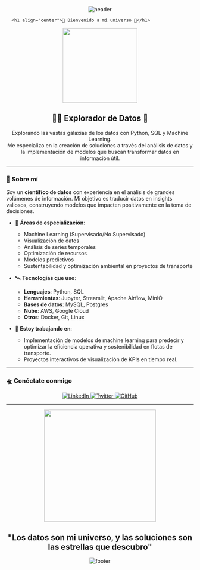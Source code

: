

<!-- HEADER -->
<!-- HEADER -->
<div align="center" width="100">
  <img src="https://capsule-render.vercel.app/api?color=0:6d04bf,50:0d074e,100:010016&height=250&section=header&text=David%20(David-I-X)&fontSize=30&type=waving&fontColor=fefefe&animation=fadeIn&customColorList=ffffff:0.1,8e44ad:0.2&pattern=stars"
  alt="header"/>
</div>

      <h1 align="center">🌌 Bienvenido a mi universo 🌌</h1>

<p align="center">
  <img src="https://media.giphy.com/media/QbumCX9HFFDQA/giphy.gif" width="200">
</p>

<h2 align="center">👨‍🚀 Explorador de Datos 🚀</h2>

<p align="center">
  Explorando las vastas galaxias de los datos con Python, SQL y Machine Learning.
  <br>Me especializo en la creación de soluciones a través del análisis de datos y la implementación de modelos que buscan transformar datos en información útil.
</p>

---

### 🚀 Sobre mí

Soy un **científico de datos** con experiencia en el análisis de grandes volúmenes de información. Mi objetivo es traducir datos en insights valiosos, construyendo modelos que impacten positivamente en la toma de decisiones.

- 🌌 **Áreas de especialización**:
  - Machine Learning (Supervisado/No Supervisado)
  - Visualización de datos
  - Análisis de series temporales
  - Optimización de recursos
  - Modelos predictivos
  - Sustentabilidad y optimización ambiental en proyectos de transporte

- 🛰️ **Tecnologías que uso**:
  - **Lenguajes**: Python, SQL
  - **Herramientas**: Jupyter, Streamlit, Apache Airflow, MinIO
  - **Bases de datos**: MySQL, Postgres
  - **Nube**: AWS, Google Cloud
  - **Otros**: Docker, Git, Linux

- 🌌 **Estoy trabajando en**:
  - Implementación de modelos de machine learning para predecir y optimizar la eficiencia operativa y sostenibilidad en flotas de transporte.
  - Proyectos interactivos de visualización de KPIs en tiempo real.

---

### 🛸 Conéctate conmigo

<p align="center">
  <a href="https://www.linkedin.com/in/tu-perfil" target="_blank">
    <img src="https://img.shields.io/badge/-LinkedIn-%230077B5?style=for-the-badge&logo=linkedin&logoColor=white" alt="LinkedIn"/>
  </a>
  <a href="https://twitter.com/tu-perfil" target="_blank">
    <img src="https://img.shields.io/badge/-Twitter-%231DA1F2?style=for-the-badge&logo=twitter&logoColor=white" alt="Twitter"/>
  </a>
  <a href="https://github.com/tu-perfil" target="_blank">
    <img src="https://img.shields.io/badge/-GitHub-%23181717?style=for-the-badge&logo=github&logoColor=white" alt="GitHub"/>
  </a>
</p>

---

<p align="center">
  <img src="https://media.giphy.com/media/l3vR0dq6lzhRy4f4A/giphy.gif" width="300">
</p>

<h2 align="center">"Los datos son mi universo, y las soluciones son las estrellas que descubro"</h2>


<!-- FOOTER -->
<div align="center" width="100">
  <img src="https://capsule-render.vercel.app/api?color=0:1408d0,50:0860d0,100:08c4d0&height=100&section=footer&fontSize=30&type=waving&fontColor=fefefe"
  alt="footer" />
</div>

